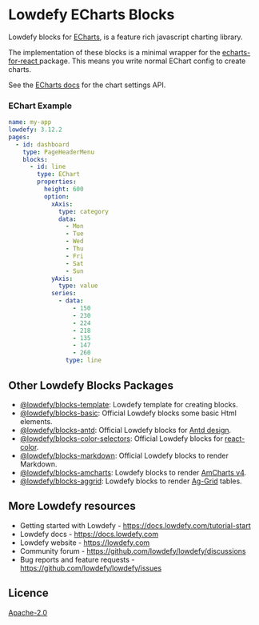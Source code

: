 # Lowdefy ECharts Blocks

Lowdefy blocks for [ECharts](https://echarts.apache.org/), is a feature rich javascript charting library.

The implementation of these blocks is a minimal wrapper for the [echarts-for-react
](https://www.npmjs.com/package/echarts-for-react) package. This means you write normal EChart config to create charts.

See the [ECharts docs](https://echarts.apache.org/en/api.html#echarts) for the chart settings API.

### EChart Example

```yaml
name: my-app
lowdefy: 3.12.2
pages:
  - id: dashboard
    type: PageHeaderMenu
    blocks:
      - id: line
        type: EChart
        properties:
          height: 600
          option:
            xAxis:
              type: category
              data:
                - Mon
                - Tue
                - Wed
                - Thu
                - Fri
                - Sat
                - Sun
            yAxis:
              type: value
            series:
              - data:
                  - 150
                  - 230
                  - 224
                  - 218
                  - 135
                  - 147
                  - 260
                type: line
```

## Other Lowdefy Blocks Packages

- [@lowdefy/blocks-template](https://github.com/lowdefy/blocks-template): Lowdefy template for creating blocks.
- [@lowdefy/blocks-basic](https://github.com/lowdefy/lowdefy/tree/main/packages/blocks/blocksBasic): Official Lowdefy blocks some basic Html elements.
- [@lowdefy/blocks-antd](https://github.com/lowdefy/lowdefy/tree/main/packages/blocks/blocksAntd): Official Lowdefy blocks for [Antd design](https://ant.design/).
- [@lowdefy/blocks-color-selectors](https://github.com/lowdefy/lowdefy/tree/main/packages/blocks/blocksColorSelectorsd): Official Lowdefy blocks for [react-color](https://casesandberg.github.io/react-color/).
- [@lowdefy/blocks-markdown](https://github.com/lowdefy/lowdefy/tree/main/packages/blocks/blocksMarkdown): Official Lowdefy blocks to render Markdown.
- [@lowdefy/blocks-amcharts](https://github.com/lowdefy/blocks-amcharts): Lowdefy blocks to render [AmCharts v4](https://www.amcharts.com/).
- [@lowdefy/blocks-aggrid](https://github.com/lowdefy/blocks-aggrid): Lowdefy blocks to render [Ag-Grid](https://www.ag-grid.com/) tables.

## More Lowdefy resources

- Getting started with Lowdefy - https://docs.lowdefy.com/tutorial-start
- Lowdefy docs - https://docs.lowdefy.com
- Lowdefy website - https://lowdefy.com
- Community forum - https://github.com/lowdefy/lowdefy/discussions
- Bug reports and feature requests - https://github.com/lowdefy/lowdefy/issues

## Licence

[Apache-2.0](https://github.com/lowdefy/lowdefy/blob/main/LICENSE)

